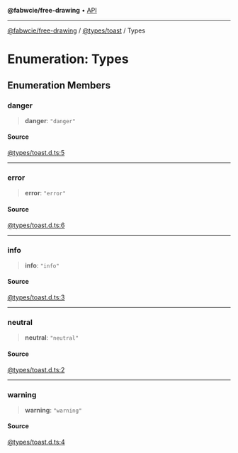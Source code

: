 **@fabwcie/free-drawing** • [API](../../../README.md)

***

[@fabwcie/free-drawing](../../../README.md) / [@types/toast](../README.md) / Types

# Enumeration: Types

## Enumeration Members

### danger

> **danger**: `"danger"`

#### Source

[@types/toast.d.ts:5](https://github.com/fabienwnklr/free-drawing/blob/master/src/@types/toast.d.ts#L5)

***

### error

> **error**: `"error"`

#### Source

[@types/toast.d.ts:6](https://github.com/fabienwnklr/free-drawing/blob/master/src/@types/toast.d.ts#L6)

***

### info

> **info**: `"info"`

#### Source

[@types/toast.d.ts:3](https://github.com/fabienwnklr/free-drawing/blob/master/src/@types/toast.d.ts#L3)

***

### neutral

> **neutral**: `"neutral"`

#### Source

[@types/toast.d.ts:2](https://github.com/fabienwnklr/free-drawing/blob/master/src/@types/toast.d.ts#L2)

***

### warning

> **warning**: `"warning"`

#### Source

[@types/toast.d.ts:4](https://github.com/fabienwnklr/free-drawing/blob/master/src/@types/toast.d.ts#L4)
